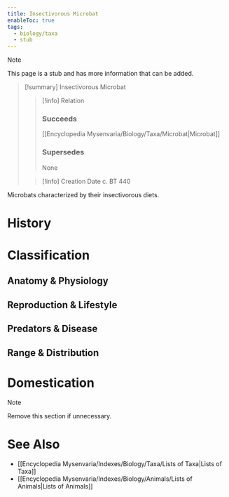```yaml
---
title: Insectivorous Microbat
enableToc: true
tags:
  - biology/taxa
  - stub
---
```


> [!note]
> This page is a stub and has more information that can be added.

> [!summary] Insectivorous Microbat
> > [!info] Relation
> > ### Succeeds
> > [[Encyclopedia Mysenvaria/Biology/Taxa/Microbat|Microbat]]
> > ### Supersedes
> > None
>
> > [!info] Creation Date
> > c. BT 440

Microbats characterized by their insectivorous diets.
# History

# Classification
## Anatomy & Physiology

## Reproduction & Lifestyle

## Predators & Disease

## Range & Distribution

# Domestication

> [!note]
> Remove this section if unnecessary.
# See Also
- [[Encyclopedia Mysenvaria/Indexes/Biology/Taxa/Lists of Taxa|Lists of Taxa]]
- [[Encyclopedia Mysenvaria/Indexes/Biology/Animals/Lists of Animals|Lists of Animals]]